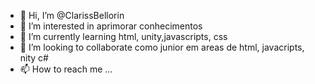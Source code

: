 - 👋 Hi, I’m @ClarissBellorin
- 👀 I’m interested in  aprimorar conhecimentos 
- 🌱 I’m currently learning html, unity,javascripts, css
- 💞️ I’m looking to collaborate  como junior em  areas de html, javacripts, nity c#
- 📫 How to reach me ...


<!---
ClarissBellorin/ClarissBellorin is a ✨ special ✨ repository because its `README.md` (this file) appears on your GitHub profile.
You can click the Preview link to take a look at your changes.
--->
